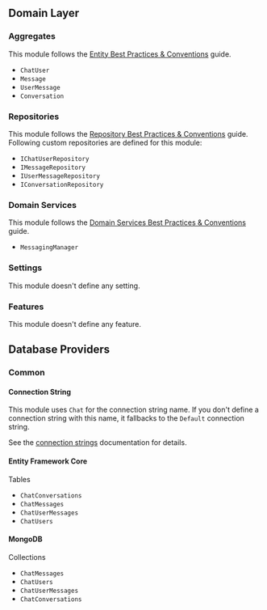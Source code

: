 ## Domain Layer

### Aggregates
This module follows the [Entity Best Practices & Conventions](https://docs.abp.io/en/abp/latest/Best-Practices/Entities) guide.
- `ChatUser`
- `Message`
- `UserMessage`
- `Conversation`

### Repositories
This module follows the [Repository Best Practices & Conventions](https://docs.abp.io/en/abp/latest/Best-Practices/Repositories) guide.
Following custom repositories are defined for this module:
- `IChatUserRepository`
- `IMessageRepository`
- `IUserMessageRepository`
- `IConversationRepository`

### Domain Services
This module follows the [Domain Services Best Practices & Conventions](https://docs.abp.io/en/abp/latest/Best-Practices/Domain-Services) guide.
- `MessagingManager`

### Settings
This module doesn't define any setting.

### Features
This module doesn't define any feature.


## Database Providers

### Common
#### Connection String
This module uses `Chat` for the connection string name. If you don't define a connection string with this name, it fallbacks to the `Default` connection string.

See the [connection strings](https://docs.abp.io/en/abp/latest/Connection-Strings) documentation for details.

#### Entity Framework Core
Tables

- `ChatConversations`
- `ChatMessages`
- `ChatUserMessages`
- `ChatUsers`

#### MongoDB
Collections

- `ChatMessages`
- `ChatUsers`
- `ChatUserMessages`
- `ChatConversations`

